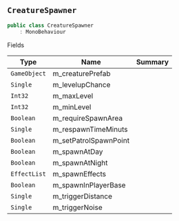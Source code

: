## `CreatureSpawner`

```csharp
public class CreatureSpawner
    : MonoBehaviour

```

Fields

| Type | Name | Summary | 
| --- | --- | --- | 
| `GameObject` | m_creaturePrefab |  | 
| `Single` | m_levelupChance |  | 
| `Int32` | m_maxLevel |  | 
| `Int32` | m_minLevel |  | 
| `Boolean` | m_requireSpawnArea |  | 
| `Single` | m_respawnTimeMinuts |  | 
| `Boolean` | m_setPatrolSpawnPoint |  | 
| `Boolean` | m_spawnAtDay |  | 
| `Boolean` | m_spawnAtNight |  | 
| `EffectList` | m_spawnEffects |  | 
| `Boolean` | m_spawnInPlayerBase |  | 
| `Single` | m_triggerDistance |  | 
| `Single` | m_triggerNoise |  | 


